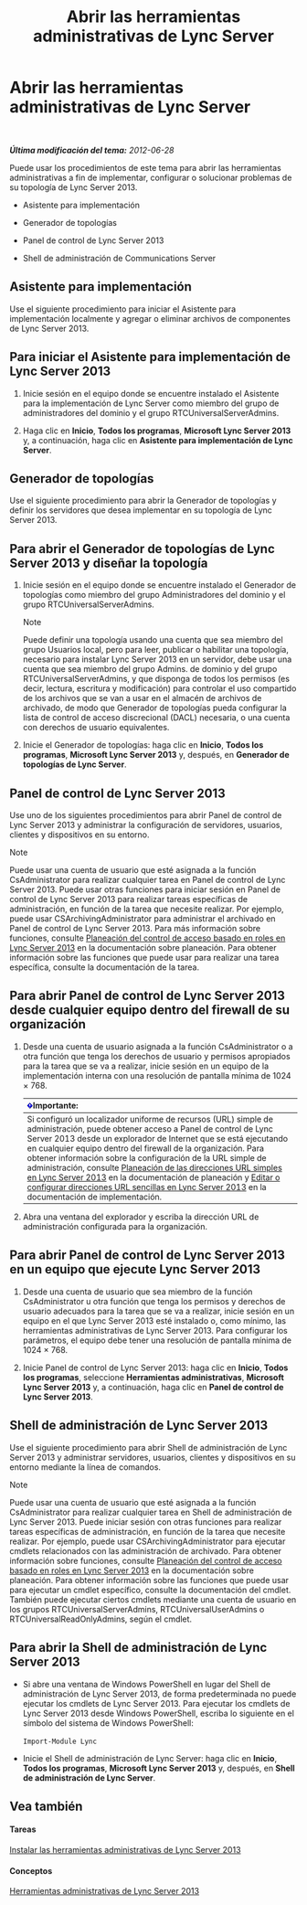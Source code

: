 ﻿---
title: Abrir las herramientas administrativas de Lync Server
TOCTitle: Abrir las herramientas administrativas de Lync Server
ms:assetid: 8c58de94-9e0a-4368-9e14-9afcaa1142d0
ms:mtpsurl: https://technet.microsoft.com/es-es/library/Gg195741(v=OCS.15)
ms:contentKeyID: 48275965
ms.date: 01/07/2017
mtps_version: v=OCS.15
ms.translationtype: HT
---

# Abrir las herramientas administrativas de Lync Server

 

_**Última modificación del tema:** 2012-06-28_

Puede usar los procedimientos de este tema para abrir las herramientas administrativas a fin de implementar, configurar o solucionar problemas de su topología de Lync Server 2013.

  - Asistente para implementación

  - Generador de topologías

  - Panel de control de Lync Server 2013

  - Shell de administración de Communications Server

## Asistente para implementación

Use el siguiente procedimiento para iniciar el Asistente para implementación localmente y agregar o eliminar archivos de componentes de Lync Server 2013.

## Para iniciar el Asistente para implementación de Lync Server 2013

1.  Inicie sesión en el equipo donde se encuentre instalado el Asistente para la implementación de Lync Server como miembro del grupo de administradores del dominio y el grupo RTCUniversalServerAdmins.

2.  Haga clic en **Inicio**, **Todos los programas**, **Microsoft Lync Server 2013** y, a continuación, haga clic en **Asistente para implementación de Lync Server**.

## Generador de topologías

Use el siguiente procedimiento para abrir la Generador de topologías y definir los servidores que desea implementar en su topología de Lync Server 2013.

## Para abrir el Generador de topologías de Lync Server 2013 y diseñar la topología

1.  Inicie sesión en el equipo donde se encuentre instalado el Generador de topologías como miembro del grupo Administradores del dominio y el grupo RTCUniversalServerAdmins.
    

    > [!NOTE]
    > Puede definir una topología usando una cuenta que sea miembro del grupo Usuarios local, pero para leer, publicar o habilitar una topología, necesario para instalar Lync Server 2013 en un servidor, debe usar una cuenta que sea miembro del grupo Admins. de dominio y del grupo RTCUniversalServerAdmins, y que disponga de todos los permisos (es decir, lectura, escritura y modificación) para controlar el uso compartido de los archivos que se van a usar en el almacén de archivos de archivado, de modo que Generador de topologías pueda configurar la lista de control de acceso discrecional (DACL) necesaria, o una cuenta con derechos de usuario equivalentes.



2.  Inicie el Generador de topologías: haga clic en **Inicio**, **Todos los programas**, **Microsoft Lync Server 2013** y, después, en **Generador de topologías de Lync Server**.

## Panel de control de Lync Server 2013

Use uno de los siguientes procedimientos para abrir Panel de control de Lync Server 2013 y administrar la configuración de servidores, usuarios, clientes y dispositivos en su entorno.


> [!NOTE]
> Puede usar una cuenta de usuario que esté asignada a la función CsAdministrator para realizar cualquier tarea en Panel de control de Lync Server 2013. Puede usar otras funciones para iniciar sesión en Panel de control de Lync Server 2013 para realizar tareas específicas de administración, en función de la tarea que necesite realizar. Por ejemplo, puede usar CSArchivingAdministrator para administrar el archivado en Panel de control de Lync Server 2013. Para más información sobre funciones, consulte <A href="lync-server-2013-planning-for-role-based-access-control.md">Planeación del control de acceso basado en roles en Lync Server 2013</A> en la documentación sobre planeación. Para obtener información sobre las funciones que puede usar para realizar una tarea específica, consulte la documentación de la tarea.



## Para abrir Panel de control de Lync Server 2013 desde cualquier equipo dentro del firewall de su organización

1.  Desde una cuenta de usuario asignada a la función CsAdministrator o a otra función que tenga los derechos de usuario y permisos apropiados para la tarea que se va a realizar, inicie sesión en un equipo de la implementación interna con una resolución de pantalla mínima de 1024 × 768.
    
    <table>
    <thead>
    <tr class="header">
    <th><img src="images/Gg425917.important(OCS.15).gif" title="important" alt="important" />Importante:</th>
    </tr>
    </thead>
    <tbody>
    <tr class="odd">
    <td>Si configuró un localizador uniforme de recursos (URL) simple de administración, puede obtener acceso a Panel de control de Lync Server 2013 desde un explorador de Internet que se está ejecutando en cualquier equipo dentro del firewall de la organización. Para obtener información sobre la configuración de la URL simple de administración, consulte <a href="lync-server-2013-planning-for-simple-urls.md">Planeación de las direcciones URL simples en Lync Server 2013</a> en la documentación de planeación y <a href="lync-server-2013-edit-or-configure-simple-urls.md">Editar o configurar direcciones URL sencillas en Lync Server 2013</a> en la documentación de implementación.</td>
    </tr>
    </tbody>
    </table>


2.  Abra una ventana del explorador y escriba la dirección URL de administración configurada para la organización.

## Para abrir Panel de control de Lync Server 2013 en un equipo que ejecute Lync Server 2013

1.  Desde una cuenta de usuario que sea miembro de la función CsAdministrator u otra función que tenga los permisos y derechos de usuario adecuados para la tarea que se va a realizar, inicie sesión en un equipo en el que Lync Server 2013 esté instalado o, como mínimo, las herramientas administrativas de Lync Server 2013. Para configurar los parámetros, el equipo debe tener una resolución de pantalla mínima de 1024 × 768.

2.  Inicie Panel de control de Lync Server 2013: haga clic en **Inicio**, **Todos los programas**, seleccione **Herramientas administrativas**, **Microsoft Lync Server 2013** y, a continuación, haga clic en **Panel de control de Lync Server 2013**.

## Shell de administración de Lync Server 2013

Use el siguiente procedimiento para abrir Shell de administración de Lync Server 2013 y administrar servidores, usuarios, clientes y dispositivos en su entorno mediante la línea de comandos.


> [!NOTE]
> Puede usar una cuenta de usuario que esté asignada a la función CsAdministrator para realizar cualquier tarea en Shell de administración de Lync Server 2013. Puede iniciar sesión con otras funciones para realizar tareas específicas de administración, en función de la tarea que necesite realizar. Por ejemplo, puede usar CSArchivingAdministrator para ejecutar cmdlets relacionados con las administración de archivado. Para obtener información sobre funciones, consulte <A href="lync-server-2013-planning-for-role-based-access-control.md">Planeación del control de acceso basado en roles en Lync Server 2013</A> en la documentación sobre planeación. Para obtener información sobre las funciones que puede usar para ejecutar un cmdlet específico, consulte la documentación del cmdlet.<BR>También puede ejecutar ciertos cmdlets mediante una cuenta de usuario en los grupos RTCUniversalServerAdmins, RTCUniversalUserAdmins o RTCUniversalReadOnlyAdmins, según el cmdlet.



## Para abrir la Shell de administración de Lync Server 2013

  - Si abre una ventana de Windows PowerShell en lugar del Shell de administración de Lync Server 2013, de forma predeterminada no puede ejecutar los cmdlets de Lync Server 2013. Para ejecutar los cmdlets de Lync Server 2013 desde Windows PowerShell, escriba lo siguiente en el símbolo del sistema de Windows PowerShell:
    
    `Import-Module Lync`

  - Inicie el Shell de administración de Lync Server: haga clic en **Inicio**, **Todos los programas**, **Microsoft Lync Server 2013** y, después, en **Shell de administración de Lync Server**.

## Vea también

#### Tareas

[Instalar las herramientas administrativas de Lync Server 2013](lync-server-2013-install-lync-server-administrative-tools.md)  

#### Conceptos

[Herramientas administrativas de Lync Server 2013](lync-server-2013-lync-server-administrative-tools.md)


